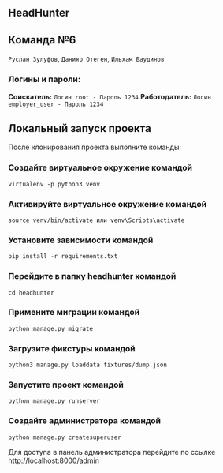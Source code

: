 ## HeadHunter

## Команда №6
```Руслан Зулуфов```,
```Данияр Отеген```,
```Ильхам Баудинов```

### Логины и пароли:
 **Соискатель:** ```Логин root - Пароль 1234``` 
 **Работодатель:** ```Логин employer_user - Пароль 1234```

## Локальный запуск проекта
После клонирования проекта выполните команды:

### Создайте виртуальное окружение командой
```virtualenv -p python3 venv```

### Активируйте виртуальное окружение командой
```source venv/bin/activate или venv\Scripts\activate```

### Установите зависимости командой
```
pip install -r requirements.txt
```

### Перейдите в папку headhunter командой
```
cd headhunter
```

### Примените миграции командой
```
python manage.py migrate
```
### Загрузите фикстуры командой
```python3 manage.py loaddata fixtures/dump.json```

### Запустите проект командой
```
python manage.py runserver
```

### Создайте администратора командой
```
python manage.py createsuperuser
```

Для доступа в панель администратора перейдите по ссылке http://localhost:8000/admin
